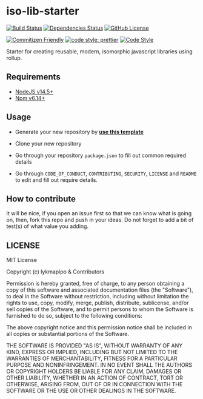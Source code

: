 # iso-lib-starter

[![Build Status](https://travis-ci.org/lykmapipo/iso-lib-starter.svg?branch=master)](https://travis-ci.org/lykmapipo/iso-lib-starter)
[![Dependencies Status](https://david-dm.org/lykmapipo/iso-lib-starter.svg)](https://david-dm.org/lykmapipo/iso-lib-starter)
[![GitHub License](https://img.shields.io/github/license/lykmapipo/iso-lib-starter)](https://github.com/lykmapipo/iso-lib-starter/blob/master/LICENSE)

[![Commitizen Friendly](https://img.shields.io/badge/commitizen-friendly-brightgreen.svg)](http://commitizen.github.io/cz-cli/)
[![code style: prettier](https://img.shields.io/badge/code_style-prettier-ff69b4.svg)](https://github.com/prettier/prettier)
[![Code Style](https://badgen.net/badge/code%20style/airbnb/ff5a5f?icon=airbnb)](https://github.com/airbnb/javascript)

Starter for creating reusable, modern, isomorphic javascript libraries using rollup.

## Requirements

- [NodeJS v14.5+](https://nodejs.org)
- [Npm v6.14+](https://www.npmjs.com/)

## Usage

- Generate your new repository by **<a href="https://github.com/lykmapipo/iso-lib-starter/generate" target="_blank">use this template</a>**

- Clone your new repository

- Go through your repository `package.json` to fill out common required details

- Go through `CODE_OF_CONDUCT`, `CONTRIBUTING`, `SECURITY`, `LICENSE` and `README` to edit and fill out require details.

## How to contribute

It will be nice, if you open an issue first so that we can know what is going on, then, fork this repo and push in your ideas. Do not forget to add a bit of test(s) of what value you adding.

## LICENSE

MIT License

Copyright (c) lykmapipo & Contributors

Permission is hereby granted, free of charge, to any person obtaining a copy of this software and associated documentation files (the "Software"), to deal in the Software without restriction, including without limitation the rights to use, copy, modify, merge, publish, distribute, sublicense, and/or sell copies of the Software, and to permit persons to whom the Software is furnished to do so, subject to the following conditions:

The above copyright notice and this permission notice shall be included in all copies or substantial portions of the Software.

THE SOFTWARE IS PROVIDED "AS IS", WITHOUT WARRANTY OF ANY KIND, EXPRESS OR IMPLIED, INCLUDING BUT NOT LIMITED TO THE WARRANTIES OF MERCHANTABILITY, FITNESS FOR A PARTICULAR PURPOSE AND NONINFRINGEMENT. IN NO EVENT SHALL THE AUTHORS OR COPYRIGHT HOLDERS BE LIABLE FOR ANY CLAIM, DAMAGES OR OTHER LIABILITY, WHETHER IN AN ACTION OF CONTRACT, TORT OR OTHERWISE, ARISING FROM, OUT OF OR IN CONNECTION WITH THE SOFTWARE OR THE USE OR OTHER DEALINGS IN THE SOFTWARE.
